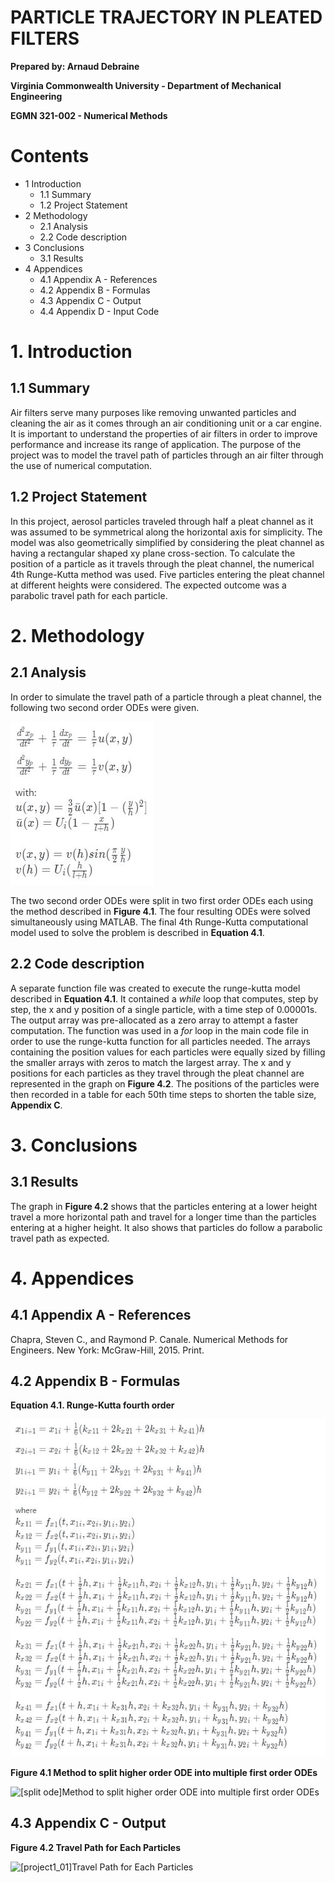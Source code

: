 
# PARTICLE TRAJECTORY IN PLEATED FILTERS

**Prepared by: Arnaud Debraine**

**Virginia Commonwealth University - Department of Mechanical Engineering**

**EGMN 321-002 - Numerical Methods**


# Contents

- 1 Introduction
   - 1.1 Summary
   - 1.2 Project Statement
- 2 Methodology
   - 2.1 Analysis
   - 2.2 Code description
- 3 Conclusions
   - 3.1 Results
- 4 Appendices
   - 4.1 Appendix A - References
   - 4.2 Appendix B - Formulas
   - 4.3 Appendix C - Output
   - 4.4 Appendix D - Input Code


# 1. Introduction

## 1.1 Summary

Air filters serve many purposes like removing unwanted particles and
cleaning the air as it comes through an air conditioning unit or a car
engine. It is important to understand the properties of air filters in
order to improve performance and increase its range of application. The
purpose of the project was to model the travel path of particles through
an air filter through the use of numerical computation.

## 1.2 Project Statement

In this project, aerosol particles traveled through half a pleat channel
as it was assumed to be symmetrical along the horizontal axis for
simplicity. The model was also geometrically simplified by considering
the pleat channel as having a rectangular shaped xy plane cross-section.
To calculate the position of a particle as it travels through the pleat
channel, the numerical 4th Runge-Kutta method was used. Five particles
entering the pleat channel at different heights were considered. The
expected outcome was a parabolic travel path for each particle.

# 2. Methodology

## 2.1 Analysis

In order to simulate the travel path of a particle through a pleat
channel, the following two second order ODEs were given. 

![eq2](eq2.JPG)


The two second order ODEs were split in two first order ODEs each using
the method described in **Figure 4.1**. The four resulting
ODEs were solved simultaneously using MATLAB. The final 4th Runge-Kutta
computational model used to solve the problem is described in **Equation 4.1**.

## 2.2 Code description

A separate function file was created to execute the runge-kutta model
described in **Equation 4.1**. It contained a
*while* loop that computes, step by step, the x and y position of a
single particle, with a time step of 0.00001s. The output array was
pre-allocated as a zero array to attempt a faster computation. The
function was used in a *for* loop in the main code file in order to use
the runge-kutta function for all particles needed. The arrays containing
the position values for each particles were equally sized by filling the
smaller arrays with zeros to match the largest array. The x and y
positions for each particles as they travel through the pleat channel
are represented in the graph on **Figure 4.2**. The
positions of the particles were then recorded in a table for each 50th
time steps to shorten the table size, **Appendix C**.

# 3. Conclusions

## 3.1 Results

The graph in **Figure 4.2** shows that the particles
entering at a lower height travel a more horizontal path and travel for
a longer time than the particles entering at a higher height. It also
shows that particles do follow a parabolic travel path as expected.

# 4. Appendices

## 4.1 Appendix A - References

Chapra, Steven C., and Raymond P. Canale. Numerical Methods for
Engineers. New York: McGraw-Hill, 2015. Print.

## 4.2 Appendix B - Formulas

**Equation 4.1. Runge-Kutta fourth order**

![eq1](eq1.JPG)


**Figure 4.1 Method to split higher order ODE into multiple first order ODEs**

![\[split ode\]Method to split higher order ODE into multiple
first order ODEs](split_ode.PNG "fig:")

## 4.3 Appendix C - Output

**Figure 4.2 Travel Path for Each Particles**

![\[project1_01\]Travel Path for Each
Particles](project1_01.png "fig:")
